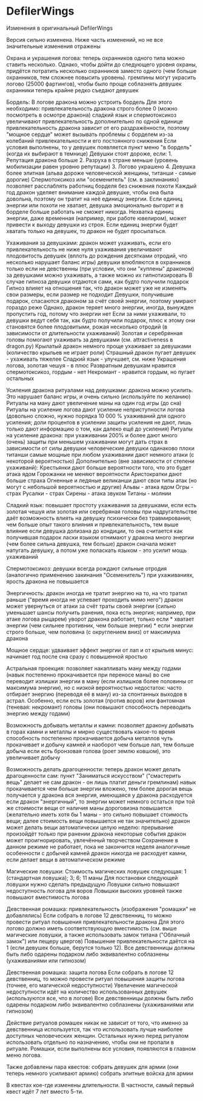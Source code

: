 # DefilerWings

Изменения в оригинальный DefilerWings

Версия сильно изменена. Ниже часть изменений, но не все значительные изменения отражены

Охрана и украшения логова:
    теперь охранников одного типа можно ставить несколько. Однако, чтобы дойти до следующего уровня охраны, придётся потратить несколько охранников заместо одного (чем больше охранников, тем сложнее повысить уровень).
    гремлины могут украсить логово (25000 фартингов), чтобы было проще соблазнять девушек
    охранники теперь крайне редко съедают девушек

Бордель:
    В логове дракона можно устроить бордель
    Для этого необходимо:
        привлекательность дракона строго более 0 (можно посмотреть в осмотре дракона)
        сладкий язык и спермотоксикоз увеличивают привлекательность дополнительно по одной единице
        привлекательность дракона зависит от его раздражённости, поэтому "мощное сердце" может вызывать проблемы с борделем из-за колебаний привлекательности и его постоянного снижения
    Если условия выполнены, то у девушек появляется пункт меню "в бордель" (когда их выбирают в темнице)
    Девушки стоят дороже, если:
        1. Репутация дракона больше
        2. Разруха в стране меньше (уровень мобилизации равен уровню репутации)
        3. Логово украшено
        4. Девушка более элитная (альва дороже человеческой женщины, титанши - самые дорогие)
    Спермотоксикоз или "осеменитель" (см. в заклинаниях) позволяет расслаблять работниц борделя без снижения похоти
    Каждый год дракон уделяет внимание каждой девушке, чтобы она была довольна, поэтому он тратит на неё единицу энергии. Если единиц энергии или похоти не хватает, девушка эмоционально выгорит и в борделе больше работать не сможет никогда. Нехватка единиц энергии, даже временная (например, при работе ювелиром), может привести к выходу девушки из строя.
    Если единиц энергии будет хватать только на девушек, то дракон не будет просыпаться.


Ухаживания за девушками:
    дракон может ухаживать, если его привлекательность не ниже нуля
    ухаживания увеличивают плодовитость девушек (вплоть до рождения десятками отродий, что несколько нарушает баланс игры)
    девушки влюбляются в охранников только если не девственны (при условии, что они "куплены" драконом)
    за девушками можно ухаживать, а также можно их гипнотизировать
    В случае гипноза девушки отдаются сами, как будто получили подарок
    Гипноз влияет на отношения так, что дракон может уже не изменять свои размеры, если размер не подходит
    Девушки, получившие подарок, спасаются драконом за счёт своей энергии, поэтому умирают гораздо реже
        Однако, дракон теряет много энергии, иногда, вынужден пропустить год, потому что энергии нет
    Если за ними ухаживали, то девушки ведут себя так, как будто получили подарок,
        плюс к этому они становятся более плодовитыми, рожая несколько отродий
        (в зависимости от длительности ухаживаний)
    Золотая и серебрянная головы помогают ухаживать за девушками (см. attractiveness в dragon.py)
        Крылатый дракон немного проще ухаживает за девушками (количество крыльев не играет роли)
        Страшный дракон пугает девушек - ухаживать тяжелее
        Сладкий язык - улучшает, см. ниже
        Украшения логова, золотая чешуя - в плюс
        Развратным девушкам нравится спермотоксикоз, гордым - нет
        Некромант - нравится гордым, но пугает остальных

Усиления дракона ритуалами над девушками:
    дракона можно усилить. Это нарушает баланс игры, и очень сильно (используйте по желанию)
    Ритуалы на ману дают увеличение маны на один год игры (до сна)
    Ритуалы на усиление логова дают усиление неприступности логова (довольно сложно, нужно порядка 10 000 % ухаживаний для одного усиления; доли процентов в усилении защиты усиления не дают, лишь только дают информацию о том, как далеко ещё до усиления)
    Ритуалы на усиление дракона:
        при ухаживании 200% и более дают много (очень) защиты
        при меньшем ухаживании могут дать страх в зависимости от силы девушки
            человеческие девушки одинаково плохи
            титанши самые мощные
        при любом ухаживании дают немного атаки (с некоторой вероятностью)
        Дополнительно (вне зависимости от степени ухаживанй):
            Крестьянки дают больше вероятности того, что это будет атака ядом
            Горожанки не меняют вероятности
            Аристократки дают больше страха
            Огненные и ледяные великанши дают свои типы атак (но могут с небольшой вероятностью и другие)
            Альвы   - атака ядом
            Огры    - страх
            Русалки - страх
            Сирены  - атака звуком
            Титаны  - молнии


Сладкий язык:
    повышает простоту ухаживания за девушками, если есть золотая чешуя или золотая или серебряная головы
    при надругательстве даёт возможность влиять на девушку психически без травмирования; чем больше опыт такого влияния и привлекательность, тем выше влияние
    если девушка долизана до кондиции, то она считается как получившая подарок
    ласки языком отнимают у дракона много энергии (чем более сильна девушка, тем больше)
    дракон сначала может напугать девушку, а потом уже поласкать языком - это усилит мощь ухаживаний

Спермотоксикоз:
    девушки всегда рождают сильные отродия (аналогично применению закинания "Осеменитель")
    при ухаживаниях, ярость дракона не повышается

Энергичность:
    дракон иногда не тратит энергию на то, на что тратил раньше ("время иногда не успевает проходить мимо него")
    дракон может увернуться от атаки за счёт траты своей энергии (сильно уменьшает шансы получить ранения, пока есть энергия; например, при атаке логова рыцарем)
        уворот дракона работает, только если
            * хватает энергии (чем сильнее противник, чем больше энергии)
            * если энергии строго больше, чем половина (с округлением вниз) от максимума дракона



Мощное сердце:
    удваивает эффект энергии от лап и от крыльев
    минус: начинает год после сна сразу с повышенной яростью


Астральная проекция:
    позволяет накапливать ману между годами (навык постепенно прокачивается при переносе маны)
    во сне переводит излишки энергии в ману (если излишков более половины от максимума энергии), но с низкой вероятностью
    недостаток: часто отбирает энергию (переводя её в ману) из-за спонтанных выходов в астрал. Особенно, если есть золотая (против воров) или фантомная (теневая: некромант) головы (они повышают способность переводить энергию между годами)


Возможность добывать металлы и камни:
    позволяет дракону добывать в горах камни и металлы и мирно существовать какое-то время
    способность постепенно прокачивается
    добыча металлов чуть прокачивает и добычу камней и наоборот
    чем больше лап, тем больше добыча
    если есть бронзовая голова (роет землю ковшом), это увеличивает добычу


Возможность делать драгоценности:
    теперь дракон может делать драгоценности сам: пункт "Заниматься искусством"
        ("смастерить вещь" делает не сам дракон - он лишь платит деньги гремлинам)
    навык прокачивается
    чем больше энергии вложено, тем более дорогая вещь получается у дракона
    вся энергия, имеющаяся у дракона расходуется
        если дракон "энергичный", то энергии может немного остаться при той же стоимости вещи
    от наличия маны дороговизна повышается (желательно иметь хотя бы 1 маны - это сильно повышает стоимость вещи; далее стоимость вещи повышается не так значительно)
    дракон может делать вещи автоматически целую неделю: прерывание произойдёт только при ранении дракона
        некоторые события дракон может проигнорировать, увлечённый творчеством
            Сохранение в данном режиме не работает, пока не закончится неделя
        аналогичные особенности с добычей камней
        дракон никогда не расходует камни, если делает вещи в автоматическом режиме


Магические ловушки:
    Стоимость магических ловушек следующая:
        1 (стандартная ловушка); 3; 6; 11 маны
    Для постановки следующей ловушки нужно сделать предыдущую
    Ловушки сильно повышают недоступность логова для воров
    Ловышки высоких уровней также повышают вместимость логова


Девственная ромашка: привлекательность (изображения "ромашки" не добавлялись)
    Если собрать в логове 12 девственниц, то можно провести ритуал повышения привлекательности дракона
        Для этого логово должно иметь соответствующую вместимость (см. выше магические ловушки, а также использовать замок титана ("Облачный замок") или пещеру цвергов)
    Повышение привлекательности даётся на 1 (если девушек больше, берутся только 12).
    Все девственницы должны быть либо одарены подарком либо эквивалентно соблазнены (ухаживаниями или гипнозом)

Девственная ромашка: защита логова
    Если собрать в логове 12 девственниц, то можно провести ритуал повышения защиты логова (точнее, его магической недоступности)
    Увеличение магической недоступности идёт на количество использованных девушек (используются все, что в логове)
    Все девственницы должны быть либо одарены подарком либо эквивалентно соблазнены (ухаживаниями или гипнозом)

Действие ритуалов ромашек никак не зависит от того, что именно за девственница используется, так что использовать лучше наиболее доступных человеческих женщин. Остальных нужно перед ритуалом использовать отдельно по назначению, чтобы они не пропали в ритуале.
Ромашки, если выполнены все условия, появляются в главном меню логова.



Также добавлены пара квестов:
    собрать девушек для армии (они теперь немного усиливают армию)
    собрать элитные войска для армии

В квестах кое-где изменены длительности. В частности, самый первый квест идёт 7 лет вместо 5-ти.
